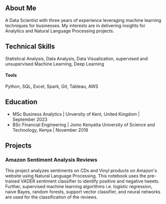 ## About Me 
A Data Scientist with three years of experience leveraging machine learning techniques for businesses. My interests are in delivering insights for Analytics and Natural Language Processing projects. 

## Technical Skills
Statistical Analysis, Data Analysis, Data Visualization, supervised and unsupervised Machine Learning, Deep Learning
#### Tools
Python, SQL, Excel, Spark, Git, Tableau, AWS

## Education
- MSc Business Analytics | Unversity of Kent, United Kingdom | September 2023
- BSc Financial Engineering | Jomo Kenyatta University of Science and Technology, Kenya | November 2018

## Projects
### Amazon Sentiment Analysis Reviews
This project analyzes sentiments on CDs and Vinyl products on Amazon's website using Natural Language Processing. This notebook uses the pre-trained VADER sentiment classifier to identify positive and negative tweets. Further, supervised machine learning algorithms i.e. logistic regression, naive Bayes, random forests, support vector classifier, and neural networks are used for the classification of the reviews. 
